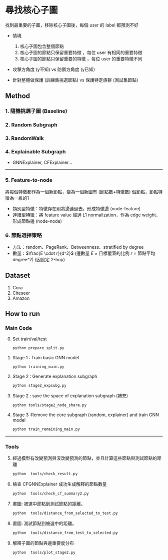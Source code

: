 # 尋找核心子圖
找到最重要的子圖，移除核心子圖後，每個 user 的 label 都預測不好 
- 情境
	1. 核心子圖包含整個節點
	2. 核心子圖的節點只保留重要特徵 ，每位 user 有相同的重要特徵
	3. 核心子圖的節點只保留重要的特徵 ，每位 user 的重要特徵不同

- 攻擊方角度 (y不知) vs 防禦方角度 (y已知)
- 針對整體做保護 (訓練集挑選節點) vs 保護特定族群 (測試集節點)

## Method
### 1. 隨機挑選子圖 (Baseline)

### 2. Random Subgraph
### 3. RandomWalk

### 4. Explainable Subgraph
- GNNExplainer, CFExplainer…

---

### 5. Feature-to-node
將每個特徵都作為一個新節點，變為一個新圖有 (節點數+特徵數) 個節點，節點特徵為一維的1
- 類別型特徵：特徵存在則將邊連過去，形成特徵邊 (node-feature)
- 連續型特徵：將 feature value 經過 L1 normalization，作為 edge weight，形成節點邊 (node-node)

### 6. 節點選擇策略
- 方法：random、PageRank、Betweenness、stratified by degree
- 數量：$\frac{E \cdot r}{d^2}$ (邊數量 $E$  × 目標覆蓋的比例 $r$ ÷ 節點平均degree^2) (因設定 2-hop)


## Dataset
1. Cora
2. Citeseer
3. Amazon

## How to run
### Main Code
0. Set train/val/test
	```bash 
	python prepare_split.py
	```
1. Stage 1 : Train basic GNN model 
	```bash 
	python training_main.py
	```
2. Stage 2 : Generate explanation subgraph
	```bash 
	python stage2_expsubg.py
	```	
3. Stage 2 : save the space of explanation subgraph (補充)
	```bash 
	python tools/stage2_node_share.py
	```
4. Stage 3 :Remove the core subgraph (random, explainer) and train GNN model
	```bash 
	python train_remaining_main.py
	```

---
### Tools

5. 經過模型有改變預測與沒改變預測的節點，並且計算這些節點與測試節點的距離
	```bash 
	python  tools/check_result.py
	```
6. 檢查 CFGNNExplainer 成功生成解釋的節點數量
	```bash 
	python  tools/check_cf_summary2.py
	```
7. 畫圖: 被選中節點到測試節點的距離。
	```bash 
	python  tools/distance_from_selected_to_test.py
	```
8. 畫圖: 測試節點到被選中的距離。
	```bash 
	python  tools/distance_from_test_to_selected.py
	```
9. 解釋子圖的節點與邊重要度分布
	```bash 
	python  tools/plot_stage2.py
	```


